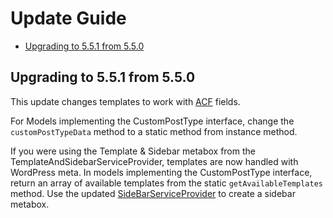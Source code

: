 # Update Guide

- [Upgrading to 5.5.1 from 5.5.0](#upgrading-to-5.5.1-from-5.5.0)

## Upgrading to 5.5.1 from 5.5.0

This update changes templates to work with [ACF](https://www.advancedcustomfields.com/) fields. 

For Models implementing the CustomPostType interface, change the `customPostTypeData` method to a static method from instance method.

If you were using the Template & Sidebar metabox from the TemplateAndSidebarServiceProvider, templates are now handled with WordPress meta. In models implementing the CustomPostType interface, return an array of available templates from the static `getAvailableTemplates` method. Use the updated [SideBarServiceProvider](https://github.com/lara-press/larapress/blob/5.5.1/app/Providers/SidebarServiceProvider.php) to create a sidebar metabox.
